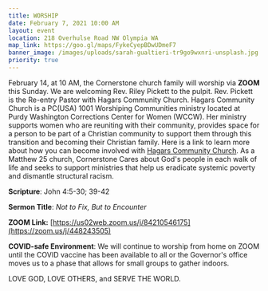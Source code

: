 ```yaml
---
title: WORSHIP
date: February 7, 2021 10:00 AM
layout: event
location: 218 Overhulse Road NW Olympia WA
map_link: https://goo.gl/maps/FykeCyepBDwUDmeF7
banner_image: /images/uploads/sarah-gualtieri-tr9go9wxnri-unsplash.jpg
priority: true
---
```

February 14, at 10 AM, the Cornerstone church family will worship via **ZOOM** this Sunday.  We are welcoming Rev. Riley Pickett to the pulpit. Rev. Pickett is the Re-entry Pastor with Hagars Community Church. Hagars Community Church is a PC(USA) 1001 Worshiping Communities ministry located at Purdy Washington Corrections Center for Women (WCCW). Her ministry supports women who are reuniting with their community, provides space for a person to be part of a Christian community to support them through this transition and becoming their Christian family. Here is a link to learn more about how you can become involved with [Hagars Community Church](https://www.hagarscommunitychurch.com). As a Matthew 25 church, Cornerstone Cares about God's people in each walk of life and seeks to support ministries that help us eradicate systemic poverty and dismantle structural racism.

**Scripture**: John 4:5-30; 39-42

**Sermon Title**: *Not to Fix, But to Encounter*

**ZOOM Link:** [https://us02web.zoom.us/j/84210546175](https://zoom.us/j/448243505)

**COVID-safe Environment**: We will continue to worship from home on ZOOM until the COVID vaccine has been available to all or the Governor's office moves us to a phase that allows for small groups to gather indoors.

LOVE GOD, LOVE OTHERS, and SERVE THE WORLD.